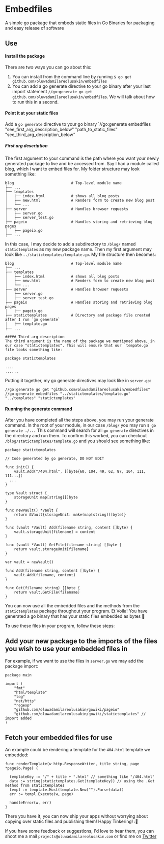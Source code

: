 # Embedfiles

A simple go package that embeds static files in Go Binaries for packaging and easy release of software

## Use
#### Install the package
There are two ways you can go about this:
1. You can install from the command line by running `$ go get github.com/oluwadamilareolusakin/embedfiles`
2. You can add a go generate directive to your go binary after your last import statement `//go:generate go get github.com/oluwadamilareolusakin/embedfiles`. We will talk about how to run this in a second.

#### Point it at your static files
Add a `go generate` directive to your go binary `//go:generate embedfiles "see_first_arg_description_below" "path_to_static_files" "see_third_arg_description_below"

##### First arg description
The first argument to your command is the path where you want your newly generated package to live and be accessed from. Say I had a module called blog, which I want to embed files for. My folder structure may look something like:
```
blog                          # Top-level module name
├── ...
├── templates                 
│   ├── index.html            # shows all blog posts
│   ├── new.html              # Renders form to create new blog post
│   └── ...
├── server                    # Handles browser requests
│   ├── server.go        
│   ├── server_test.go 
├── pageio                    # Handles storing and retrieving blog pages
│   ├── pageio.go
├── ...
```

In this case, I may decide to add a subdirectory to `/blog/` named `statictemplates` as my new package name. Then my first argument may look like `../statictemplates/template.go`. My file structure then becomes:

```
blog                          # Top-level module name
├── ...
├── templates                 
│   ├── index.html            # shows all blog posts
│   ├── new.html              # Renders form to create new blog post
│   └── ...
├── server                    # Handles browser requests
│   ├── server.go        
│   ├── server_test.go 
├── pageio                    # Handles storing and retrieving blog pages
│   ├── pageio.go
├── statictemplates           # Directory and package file created after I run `go generate`
│   ├── template.go
├── ...

##### Third arg description
The third argument is the name of the package we mentioned above, in our case "statictemplates". This will ensure that our `tempate.go` file looks something like:
```

```
package statictemplates

....
......
```
Putting it together, my go generate directives may look like in `server.go`: 
```
//go:generate go get "github.com/oluwadamilareolusakin/embedfiles"
//go:generate embedfiles "../statictemplates/template.go" "../templates" "statictemplates"
```

#### Running the generate command
After you have completed all the steps above, you may run your generate command. In the root of your module, in our case `/blog/` you may run `$ go generate ./...`
This command will search for all `go generate` directives in the directory and run them. To confirm this worked, you can checkout `/blog/statictemplates/template.go` and you should see something like:

```
package statictemplates

// Code generated by go generate, DO NOT EDIT

func init() {
	vault.Add("/404.html", []byte{60, 104, 49, 62, 87, 104, 111, 111...})
  ...
}

type Vault struct {
	storageUnit map[string][]byte
}

func newVault() *Vault {
	return &Vault{storageUnit: make(map[string][]byte)}
}

func (vault *Vault) Add(filename string, content []byte) {
	vault.storageUnit[filename] = content
}

func (vault *Vault) GetFile(filename string) []byte {
	return vault.storageUnit[filename]
}

var vault = newVault()

func Add(filename string, content []byte) {
	vault.Add(filename, content)
}

func Get(filename string) []byte {
	return vault.GetFile(filename)
}
```
You can now use all the embedded files and the methods from the `statictemplates` package throughout your program. Et Voila! You have generated a go binary that has your static files embedded as bytes 🎉

To use these files in your program, follow these steps:

## Add your new package to the imports of the files you wish to use your embedded files in

For example, if we want to use the files in `server.go` we may add the package import:
```
package main

import (
	"fmt"
	"html/template"
	"log"
	"net/http"
    "regexp"
	"github.com/oluwadamilareolusakin/gowiki/pageio"
	"github.com/oluwadamilareolusakin/gowiki/statictemplates" // import added
)
```
## Fetch your embedded files for use
An example could be rendering a template for the `404.html` template we embedded:

```
func renderTemplate(w http.ResponseWriter, title string, page *pageio.Page) {

  templateKey := "/" + title + ".html" // something like "/404.html"
  data := string(statictemplates.Get(templateKey)) // using the .Get method from statictemplates
  templ := template.Must(template.New("").Parse(data))
  err := templ.Execute(w, page)

  handleError(w, err)
}
```

There you have it, you can now ship your apps without worrying about copying over static files and publishing them! Happy Tinkering! :🚀 

If you have some feedback or suggestions, I'd love to hear them, you can shoot me a mail `projects@oluwadamilareolusakin.com` or find me on [Twitter](https://twitter.com/damiolusakin)
